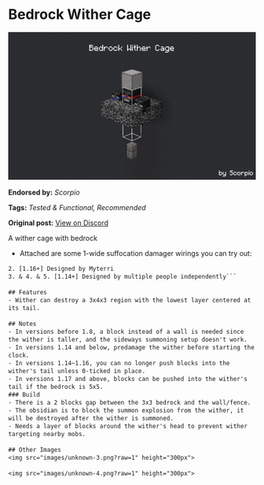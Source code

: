 # Bedrock Wither Cage
<img alt="unknown-2.png" src="images/unknown-2.png?raw=1" height="300px">

**Endorsed by:** *Scorpio*

**Tags:** *Tested & Functional, Recommended*

**Original post:** [View on Discord](https://discord.com/channels/913065809096638494/1391958950852694117)

A wither cage with bedrock
- Attached are some 1-wide suffocation damager wirings you can try out:
```1. [1.12+] Designed by gpw
2. [1.16+] Designed by Myterri
3. & 4. & 5. [1.14+] Designed by multiple people independently```

## Features
- Wither can destroy a 3x4x3 region with the lowest layer centered at its tail.

## Notes
- In versions before 1.8, a block instead of a wall is needed since the wither is taller, and the sideways summoning setup doesn't work.
- In versions 1.14 and below, predamage the wither before starting the clock.
- In versions 1.14~1.16, you can no longer push blocks into the wither's tail unless 0-ticked in place.
- In versions 1.17 and above, blocks can be pushed into the wither's tail if the bedrock is 5x5.
### Build
- There is a 2 blocks gap between the 3x3 bedrock and the wall/fence.
- The obsidian is to block the summon explosion from the wither, it will be destroyed after the wither is summoned.
- Needs a layer of blocks around the wither's head to prevent wither targeting nearby mobs.

## Other Images
<img src="images/unknown-3.png?raw=1" height="300px">

<img src="images/unknown-4.png?raw=1" height="300px">

